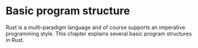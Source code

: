 # Basic program structure

Rust is a multi-paradigm language and of course supports an imperative programming style. This chapter explains several basic program structures in Rust.
